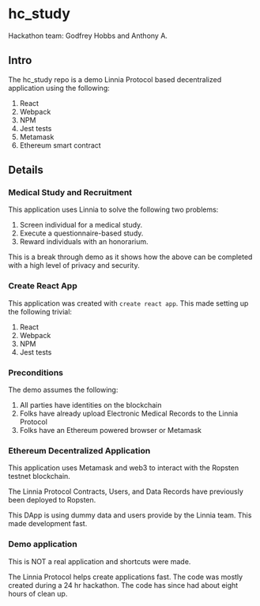 # hc_study

Hackathon team: Godfrey Hobbs and Anthony A.

## Intro

The hc_study repo is a demo Linnia Protocol based decentralized application using the following:

1. React
1. Webpack
1. NPM
1. Jest tests
1. Metamask
1. Ethereum smart contract

## Details

### Medical Study and Recruitment

This application uses Linnia to solve the following two problems:

1. Screen individual for a medical study.
2. Execute a questionnaire-based study.
3. Reward individuals with an honorarium.

This is a break through demo as it shows how the above can be completed with a high level of privacy and security.

### Create React App

This application was created with `create react app`.  This made setting up the following trivial:

1. React
1. Webpack
1. NPM
1. Jest tests

### Preconditions

The demo assumes the following:

1. All parties have identities on the blockchain
2. Folks have already upload Electronic Medical Records to the Linnia Protocol
3. Folks have an Ethereum powered browser or Metamask

### Ethereum Decentralized Application

This application uses Metamask and web3 to interact with the Ropsten testnet blockchain.

The Linnia Protocol Contracts, Users, and Data Records have previously been deployed to Ropsten.

This DApp is using dummy data and users provide by the Linnia team.  This made development fast.

### Demo application

This is NOT a real application and shortcuts were made.

The Linnia Protocol helps create applications fast.  The code was mostly created during a 24 hr hackathon.
The code has since had about eight hours of clean up.

